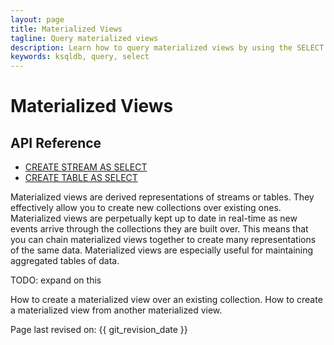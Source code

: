 ```yaml
---
layout: page
title: Materialized Views
tagline: Query materialized views
description: Learn how to query materialized views by using the SELECT statement 
keywords: ksqldb, query, select
---
```


Materialized Views
==================

API Reference
-------------

- [CREATE STREAM AS SELECT](../developer-guide/ksqldb-reference/create-stream-as-select.md)
- [CREATE TABLE AS SELECT](../developer-guide/ksqldb-reference/create-table-as-select.md)

Materialized views are derived representations of streams or tables.
They effectively allow you to create new collections over existing ones.
Materialized views are perpetually kept up to date in real-time as new
events arrive through the collections they are built over. This means that
you can chain materialized views together to create many representations
of the same data. Materialized views are especially useful for maintaining
aggregated tables of data.

TODO: expand on this

How to create a materialized view over an existing collection.
How to create a materialized view from another materialized view.

Page last revised on: {{ git_revision_date }}
